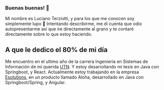 ### Buenas buenas! 👋
Mi nombre es Luciano Terziotti, y para los que me conocen soy simplemente lupo 🐺 
Intentando describirme, me di cuenta que odio autopresentarme asi que ire directamente al grano y te contaré directamente sobre lo que estoy haciendo. 

## A que le dedico el 80% de mi día 

Me encuentro en el ultimo año de la carrera Ingenieria en Sistemas de Información de mi querida [UTN](https://www.frc.utn.edu.ar/). Y estoy desarrollando mi tesis en Java con Springboot, y React.
Actualmente estoy trabajando en la empresa [Esolutions](https://www.esolutions.com.ar/web/), en un producto llamado Aloha, desarrollado en Java con Springboot/Spring, y Angular.
